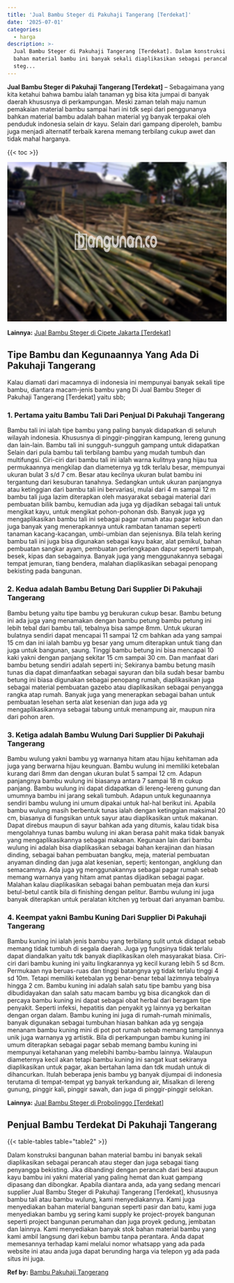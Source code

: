 ```yaml
---
title: 'Jual Bambu Steger di Pakuhaji Tangerang [Terdekat]'
date: '2025-07-01'
categories:
  - harga
description: >-
  Jual Bambu Steger di Pakuhaji Tangerang [Terdekat]. Dalam konstruksi bangunan
  bahan material bambu ini banyak sekali diaplikasikan sebagai perancah atau
  steg...
---
```


**Jual Bambu Steger di Pakuhaji Tangerang \[Terdekat\]** – Sebagaimana yang kita ketahui bahwa bambu ialah tanaman yg bisa kita jumpai di banyak daerah khususnya di perkampungan. Meski zaman telah maju namun pemakaian material bambu sampai hari ini tdk sepi dari penggunanya bahkan material bambu adalah bahan material yg banyak terpakai oleh penduduk indonesia selain dr kayu. Selain dari gampang diperoleh, bambu juga menjadi alternatif terbaik karena memang terbilang cukup awet dan tidak mahal harganya.

{{< toc >}}

![Jual Bambu Steger di Pakuhaji Tangerang [Terdekat]](/images/jual-bambu-tali-06.png)

**Lainnya:** [Jual Bambu Steger di Cipete Jakarta \[Terdekat\]](https://bambu.bangunan.co/jual-bambu-steger-di-cipete-jakarta-terdekat/)

## Tipe Bambu dan Kegunaannya Yang Ada Di Pakuhaji Tangerang

Kalau diamati dari macamnya di indonesia ini mempunyai banyak sekali tipe bambu, diantara macam-jenis bambu yang Di Jual Bambu Steger di Pakuhaji Tangerang \[Terdekat\] yaitu sbb;

### 1\. Pertama yaitu Bambu Tali Dari Penjual Di Pakuhaji Tangerang

Bambu tali ini ialah tipe bambu yang paling banyak didapatkan di seluruh wilayah indonesia. Khususnya di pinggir-pinggiran kampung, lereng gunung dan lain-lain. Bambu tali ini sungguh-sungguh gampang untuk didapatkan Selain dari pula bambu tali terbilang bambu yang mudah tumbuh dan multifungsi. Ciri-ciri dari bambu tali ini ialah warna kulitnya yang hijau tua permukaannya mengkilap dan diameternya yg tdk terlalu besar, mempunyai ukuran bulat 3 s/d 7 cm. Besar atau kecilnya ukuran bulat bambu ini tergantung dari kesuburan tanahnya. Sedangkan untuk ukuran panjangnya atau ketinggian dari bambu tali ini bervariasi, mulai dari 4 m sampai 12 m bambu tali juga lazim diterapkan oleh masyarakat sebagai material dari pembuatan bilik bambu, kemudian ada juga yg dijadikan sebagai tali untuk mengikat kayu, untuk mengikat pohon-pohonan dsb. Banyak juga yg mengaplikasikan bambu tali ini sebagai pagar rumah atau pagar kebun dan juga banyak yang menerapkannya untuk rambatan tanaman seperti tanaman kacang-kacangan, umbi-umbian dan sejenisnya. Bila telah kering bambu tali ini juga bisa digunakan sebagai kayu bakar, alat pemikul, bahan pembuatan sangkar ayam, pembuatan perlengkapan dapur seperti tampah, besek, kipas dan sebagainya. Banyak juga yang menggunakannya sebagai tempat jemuran, tiang bendera, malahan diaplikasikan sebagai penopang bekisting pada bangunan.

### 2\. Kedua adalah Bambu Betung Dari Supplier Di Pakuhaji Tangerang

Bambu betung yaitu tipe bambu yg berukuran cukup besar. Bambu betung ini ada juga yang menamakan dengan bambu petung bambu petung ini lebih tebal dari bambu tali, tebalnya bisa sampe 8mm. Untuk ukuran bulatnya sendiri dapat mencapai 11 sampai 12 cm bahkan ada yang sampai 15 cm dan ini ialah bambu yg besar yang umum diterapkan untuk tiang dan juga untuk bangunan, saung. Tinggi bambu betung ini bisa mencapai 10 kaki yakni dengan panjang sekitar 15 cm sampai 30 cm. Dan manfaat dari bambu betung sendiri adalah seperti ini; Sekiranya bambu betung masih tunas dia dapat dimanfaatkan sebagai sayuran dan bila sudah besar bambu betung ini biasa digunakan sebagai penopang rumah, diaplikasikan juga sebagai material pembuatan gazebo atau diaplikasikan sebagai penyangga rangka atap rumah. Banyak juga yang menerapkan sebagai bahan untuk pembuatan lesehan serta alat kesenian dan juga ada yg mengaplikasikannya sebagai tabung untuk menampung air, maupun nira dari pohon aren.

### 3\. Ketiga adalah Bambu Wulung Dari Supplier Di Pakuhaji Tangerang

Bambu wulung yakni bambu yg warnanya hitam atau hijau kehitaman ada juga yang berwarna hijau keunguan. Bambu wulung ini memiliki ketebalan kurang dari 8mm dan dengan ukuran bulat 5 sampai 12 cm. Adapun panjangnya bambu wulung ini biasanya antara 7 sampai 18 m cukup panjang. Bambu wulung ini dapat didapatkan di lereng-lereng gunung dan umumnya bambu ini jarang sekali tumbuh. Adapun untuk kegunaannya sendiri bambu wulung ini umum dipakai untuk hal-hal berikut ini. Apabila bambu wulung masih berbentuk tunas ialah dengan ketinggian maksimal 20 cm, biasanya di fungsikan untuk sayur atau diaplikasikan untuk makanan. Dapat direbus maupun di sayur bahkan ada yang ditumis, kalau tidak bisa mengolahnya tunas bambu wulung ini akan berasa pahit maka tidak banyak yang mengaplikasikannya sebagai makanan. Kegunaan lain dari bambu wulung ini adalah bisa diaplikasikan sebagai bahan kerajinan dan hiasan dinding, sebagai bahan pembuatan bangku, meja, material pembuatan anyaman dinding dan juga alat kesenian, seperti; kentongan, angklung dan semacamnya. Ada juga yg menggunakannya sebagai pagar rumah sebab memang warnanya yang hitam amat pantas dijadikan sebagai pagar. Malahan kalau diaplikasikan sebagai bahan pembuatan meja dan kursi betul-betul cantik bila di finishing dengan pelitur. Bambu wulung ini juga banyak diterapkan untuk peralatan kitchen yg terbuat dari anyaman bambu.

### 4\. Keempat yakni Bambu Kuning Dari Supplier Di Pakuhaji Tangerang

Bambu kuning ini ialah jenis bambu yang terbilang sulit untuk didapat sebab memang tidak tumbuh di segala daerah. Juga yg fungsinya tidak terlalu dapat diandalkan yaitu tdk banyak diaplikasikan oleh masyarakat biasa. Ciri-ciri dari bambu kuning ini yaitu lingkarannya yg kecil kurang lebih 5 sd 8cm. Permukaan nya beruas-ruas dan tinggi batangnya yg tidak terlalu tinggi 4 sd 10m. Tetapi memiliki ketebalan yg benar-benar tebal lazimnya tebalnya hingga 2 cm. Bambu kuning ini adalah salah satu tipe bambu yang bisa dibudidayakan dan salah satu macam bambu yg bisa dicangkok dan di percaya bambu kuning ini dapat sebagai obat herbal dari beragam tipe penyakit. Seperti infeksi, hepatitis dan penyakit yg lainnya yg berkaitan dengan organ dalam. Bambu kuning ini juga di rumah-rumah minimalis, banyak digunakan sebagai tumbuhan hiasan bahkan ada yg sengaja menanam bambu kuning mini di pot pot rumah sebab memang tampilannya unik juga warnanya yg artistik. Bila di perkampungan bambu kuning ini umum diterapkan sebagai pagar sebab memang bambu kuning ini mempunyai ketahanan yang melebihi bambu-bambu lainnya. Walaupun diameternya kecil akan tetapi bambu kuning ini sangat kuat sekiranya diaplikasikan untuk pagar, akan bertahan lama dan tdk mudah untuk di dihancurkan. Itulah beberapa jenis bambu yg banyak dijumpai di indonesia terutama di tempat-tempat yg banyak terkandung air, Misalkan di lereng gunung, pinggir kali, pinggir sawah, dan juga di pinggir-pinggir selokan.

**Lainnya:** [Jual Bambu Steger di Probolinggo \[Terdekat\]](https://bambu.bangunan.co/jual-bambu-steger-di-probolinggo-terdekat/)

## Penjual Bambu Terdekat Di Pakuhaji Tangerang

{{< table-tables table="table2" >}}

Dalam konstruksi bangunan bahan material bambu ini banyak sekali diaplikasikan sebagai perancah atau steger dan juga sebagai tiang penyangga bekisting. Jika dibandingi dengan perancah dari besi ataupun kayu bambu ini yakni material yang paling hemat dan kuat gampang dipasang dan dibongkar. Apabila diantara anda, ada yang sedang mencari supplier Jual Bambu Steger di Pakuhaji Tangerang \[Terdekat\], khususnya bambu tali atau bambu wulung, kami menyediakannya. Kami juga menyediakan bahan material bangunan seperti pasir dan batu, kami juga menyediakan bambu yg sering kami supply ke project-proyek bangunan seperti project bangunan perumahan dan juga proyek gedung, jembatan dan lainnya. Kami menyediakan banyak stok bahan material bambu yang kami ambil langsung dari kebun bambu tanpa perantara. Anda dapat memesannya terhadap kami melalui nomor whatsapp yang ada pada website ini atau anda juga dapat berunding harga via telepon yg ada pada situs ini juga.

**Ref by:** [Bambu Pakuhaji Tangerang](https://id.wikipedia.org/wiki/Bambu)
